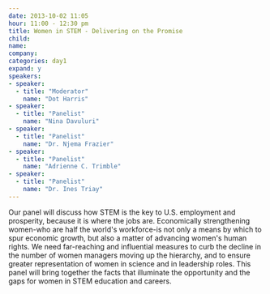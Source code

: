 ```yaml
---
date: 2013-10-02 11:05
hour: 11:00 - 12:30 pm
title: Women in STEM - Delivering on the Promise
child:
name: 
company: 
categories: day1
expand: y
speakers:
- speaker:  
  - title: "Moderator"
    name: "Dot Harris"
- speaker:  
  - title: "Panelist"
    name: "Nina Davuluri"
- speaker:  
  - title: "Panelist"
    name: "Dr. Njema Frazier"
- speaker:  
  - title: "Panelist"
    name: "Adrienne C. Trimble"
- speaker:  
  - title: "Panelist"
    name: "Dr. Ines Triay"
---
```

Our panel will discuss how STEM is the key to U.S. employment and prosperity,
because it is where the jobs are. Economically strengthening women-who are half the
world's workforce-is not only a means by which to spur economic growth, but also a
matter of advancing women's human rights. We need far-reaching and influential
measures to curb the decline in the number of women managers moving up the
hierarchy, and to ensure greater representation of women in science and in leadership
roles. This panel will bring together the facts that illuminate the opportunity and the
gaps for women in STEM education and careers.